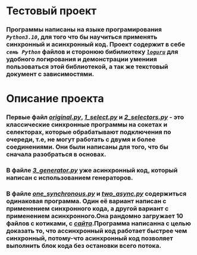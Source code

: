 # Тестовый проект 
### Программы написаны на языке програмирования ***`Python3.10`***, для того что бы научиться применять синхронный и асинхронный код. Проект содержит в себе ***` семь Python`*** файлов и сторонюю бибилиотеку [***`loguru`***](https://github.com/Delgan/loguru) для удобного логирования и демонстрации умениия пользоваться этой библиотекой, а так же текстовый документ с зависимостями.

# Описание проекта
### Первые файл [***original.py***](asynchronous_py/../original.py), [***1_select.py***](asynchronous_py/../1_select.py) и [***2_selectors.py***](asynchronous_py/../2_selectors.py) - это классические синхронные программы на сокетах и селекторах, которые обрабатывают подключения по очереди, т.е, не могут работать с двумя и более соединениями. Они были написаны для того, что бы сначала разобраться в основах.
### В файлe [***3_generator.py***](asynchronous_py/../3_generators.py) уже асинхронный код, который написан с использованием генераторов.
### В файле [***one_synchronous.py***](asynchronous_py/../one_synchronous.py) и [***two_async.py***](asynchronous_py/../two_async.py) содержиться одинаковая программа. Один её вариант написан с применением синхронного кода, а другой вариант с применением асинхронного.Она рандомно загружает 10 файлов с котиками, с [***сайта***](https://loremflickr.com).Программа написанна с целью доказать то, что ассинхронный код работает быстрее чем синхронный, потому-что асинхронный код позволяет выполнить блок кода без остановки всего потока.
